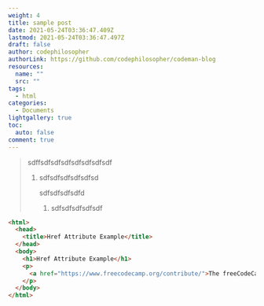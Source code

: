 ```yaml
---
weight: 4
title: sample post
date: 2021-05-24T03:36:47.409Z
lastmod: 2021-05-24T03:36:47.497Z
draft: false
author: codephilosopher
authorLink: https://github.com/codephilosopher/codeman-blog
resources:
  name: ""
  src: ""
tags:
  - html
categories:
  - Documents
lightgallery: true
toc:
  auto: false
comment: true
---
```

> sdffsdfsdfsdfsdfsdfsdfsdf
>
> 1. sdfsdfsdfsdfsdfsd
>
>    sdfsdfsdfsdfd
>
>    1. sdfsdfsdfsdfsdf

```html
<html>
  <head>
    <title>Href Attribute Example</title>
  </head>
  <body>
    <h1>Href Attribute Example</h1>
    <p>
      <a href="https://www.freecodecamp.org/contribute/">The freeCodeCamp Contribution Page</a> shows you how and where you can contribute to freeCodeCamp's community and growth.
    </p>
  </body>
</html>
```